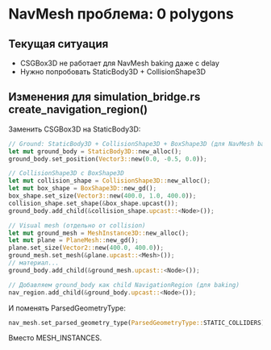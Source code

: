 # NavMesh проблема: 0 polygons

## Текущая ситуация
- CSGBox3D не работает для NavMesh baking даже с delay
- Нужно попробовать StaticBody3D + CollisionShape3D

## Изменения для simulation_bridge.rs create_navigation_region()

Заменить CSGBox3D на StaticBody3D:

```rust
// Ground: StaticBody3D + CollisionShape3D + BoxShape3D (для NavMesh baking)
let mut ground_body = StaticBody3D::new_alloc();
ground_body.set_position(Vector3::new(0.0, -0.5, 0.0));

// CollisionShape3D с BoxShape3D
let mut collision_shape = CollisionShape3D::new_alloc();
let mut box_shape = BoxShape3D::new_gd();
box_shape.set_size(Vector3::new(400.0, 1.0, 400.0));
collision_shape.set_shape(&box_shape.upcast());
ground_body.add_child(&collision_shape.upcast::<Node>());

// Visual mesh (отдельно от collision)
let mut ground_mesh = MeshInstance3D::new_alloc();
let mut plane = PlaneMesh::new_gd();
plane.set_size(Vector2::new(400.0, 400.0));
ground_mesh.set_mesh(&plane.upcast::<Mesh>());
// материал...
ground_body.add_child(&ground_mesh.upcast::<Node>());

// Добавляем ground_body как child NavigationRegion (для baking)
nav_region.add_child(&ground_body.upcast::<Node>());
```

И поменять ParsedGeometryType:
```rust
nav_mesh.set_parsed_geometry_type(ParsedGeometryType::STATIC_COLLIDERS);
```

Вместо MESH_INSTANCES.
